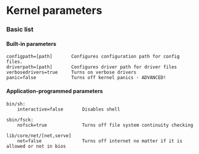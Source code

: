 # Kernel parameters
### Basic list
#### Built-in parameters
```
configpath=[path]       Configures configuration path for config files.
driverpath=[path]       Configures driver path for driver files    
verbosedrivers=true     Turns on verbose drivers
panic=false             Turns off kernel panics - ADVANCED!
```
#### Application-programmed parameters
```
bin/sh:
    interactive=false       Disables shell

sbin/fsck:
    nofsck=true             Turns off file system continuity checking

lib/core/net/[net,serve]
    net=false               Turns off internet no matter if it is allowed or not in bios
```